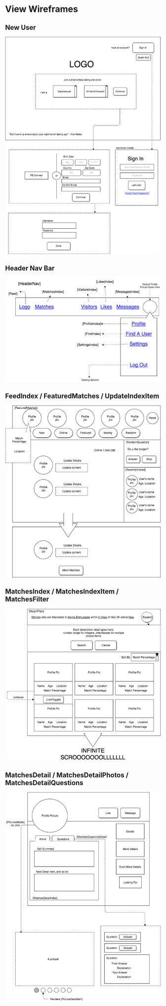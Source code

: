 # View Wireframes

## New User
![new-user]

## Header Nav Bar
![header-nav]

## FeedIndex / FeaturedMatches / UpdateIndexItem
![feed-index]

## MatchesIndex / MatchesIndexItem / MatchesFilter
![matches-index]

## MatchesDetail / MatchesDetailPhotos / MatchesDetailQuestions
![matches-detail]

[new-user]: ./wireframes/new_user_auth_form.png
[header-nav]: ./wireframes/header_nav.png
[feed-index]: ./wireframes/feed_index.png
[matches-index]: ./wireframes/matches_index.png
[matches-detail]: ./wireframes/matches_detail.png
